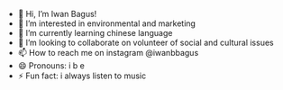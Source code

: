 - 👋 Hi, I’m Iwan Bagus! 
- 👀 I’m interested in environmental and marketing
- 🌱 I’m currently learning chinese language
- 💞️ I’m looking to collaborate on volunteer of social and cultural issues
- 📫 How to reach me on instagram @iwanbbagus
- 😄 Pronouns: i b e
- ⚡ Fun fact: i always listen to music

<!---
Iwanbagus2108/Iwanbagus2108 is a ✨ special ✨ repository because its `README.md` (this file) appears on your GitHub profile.
You can click the Preview link to take a look at your changes.
--->
